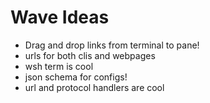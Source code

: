 # Wave Ideas

- Drag and drop links from terminal to pane!
- urls for both clis and webpages
- wsh term is cool
- json schema for configs!
- url and protocol handlers are cool

